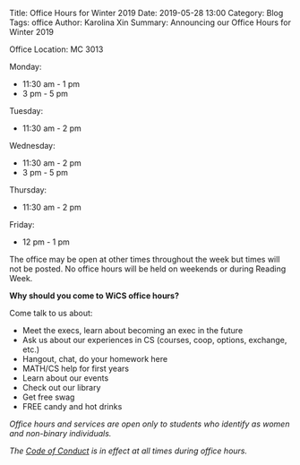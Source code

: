 Title: Office Hours for Winter 2019
Date: 2019-05-28 13:00
Category: Blog
Tags: office
Author: Karolina Xin
Summary: Announcing our Office Hours for Winter 2019

Office Location: MC 3013

Monday:

- 11:30 am - 1 pm
- 3 pm - 5 pm

Tuesday:

- 11:30 am - 2 pm

Wednesday:

- 11:30 am - 2 pm 
- 3 pm - 5 pm

Thursday:

- 11:30 am - 2 pm

Friday:

- 12 pm - 1 pm

The office may be open at other times throughout the week 
but times will not be posted.
No office hours will be held on weekends or during Reading Week.

**Why should you come to WiCS office hours?**

Come talk to us about:

- Meet the execs, learn about becoming an exec in the future
- Ask us about our experiences in CS (courses, coop, options, exchange, etc.)
- Hangout, chat, do your homework here
- MATH/CS help for first years
- Learn about our events
- Check out our library
- Get free swag
- FREE candy and hot drinks

*Office hours and services are open only to students who identify as women and non-binary individuals.*

*The [Code of Conduct]({filename}/pages/code-of-conduct.md) is in effect at all times during office hours.*
